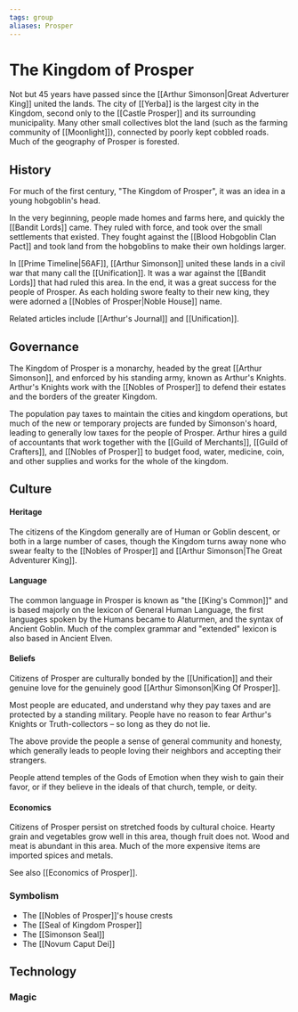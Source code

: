 ```yaml
---
tags: group
aliases: Prosper
---
```

# The Kingdom of Prosper
Not but 45 years have passed since the [[Arthur Simonson|Great Adverturer King]] united the lands. The city of [[Yerba]] is the largest city in the Kingdom, second only to the [[Castle Prosper]] and its surrounding municipality. Many other small collectives blot the land (such as the farming community of [[Moonlight]]), connected by poorly kept cobbled roads. Much of the geography of Prosper is forested. 

## History
For much of the first century, "The Kingdom of Prosper", it was an idea in a young hobgoblin's head. 

In the very beginning, people made homes and farms here, and quickly the [[Bandit Lords]] came. They ruled with force, and took over the small settlements that existed. They fought against the [[Blood Hobgoblin Clan Pact]] and took land from the hobgoblins to make their own holdings larger. 

In [[Prime Timeline|56AF]], [[Arthur Simonson]] united these lands in a civil war that many call the [[Unification]]. It was a war against the [[Bandit Lords]] that had ruled this area. In the end, it was a great success for the people of Prosper. As each holding swore fealty to their new king, they were adorned a [[Nobles of Prosper|Noble House]] name.


Related articles include [[Arthur's Journal]] and [[Unification]].

## Governance
The Kingdom of Prosper is a monarchy, headed by the great [[Arthur Simonson]], and enforced by his standing army, known as Arthur's Knights. Arthur's Knights work with the [[Nobles of Prosper]] to defend their estates and the borders of the greater Kingdom.

The population pay taxes to maintain the cities and kingdom operations, but much of the new or temporary projects are funded by Simonson's hoard, leading to generally low taxes for the people of Prosper. Arthur hires a guild of accountants that work together with the [[Guild of Merchants]], [[Guild of Crafters]], and [[Nobles of Prosper]] to budget food, water, medicine, coin, and other supplies and works for the whole of the kingdom.

## Culture
#### Heritage
The citizens of the Kingdom generally are of Human or Goblin descent, or both in a large number of cases, though the Kingdom turns away none who swear fealty to the [[Nobles of Prosper]] and [[Arthur Simonson|The Great Adventurer King]].

#### Language
The common language in Prosper is known as "the [[King's Common]]" and is based majorly on the lexicon of General Human Language, the first languages spoken by the Humans became to Alaturmen, and the syntax of Ancient Goblin. Much of the complex grammar and "extended" lexicon is also based in Ancient Elven.

#### Beliefs
Citizens of Prosper are culturally bonded by the [[Unification]] and their genuine love for the genuinely good [[Arthur Simonson|King Of Prosper]]. 

Most people are educated, and understand why they pay taxes and are protected by a standing military. People have no reason to fear Arthur's Knights or Truth-collectors – so long as they do not lie.

The above provide the people a sense of general community and honesty, which generally leads to people loving their neighbors and accepting their strangers.

People attend temples of the Gods of Emotion when they wish to gain their favor, or if they believe in the ideals of that church, temple, or deity. 

#### Economics
Citizens of Prosper persist on stretched foods by cultural choice. Hearty grain and vegetables grow well in this area, though fruit does not. Wood and meat is abundant in this area. Much of the more expensive items are imported spices and metals.

See also [[Economics of Prosper]].

### Symbolism
- The [[Nobles of Prosper]]'s house crests
- The [[Seal of Kingdom Prosper]]
- The [[Simonson Seal]]
- The [[Novum Caput Dei]]

## Technology
### Magic